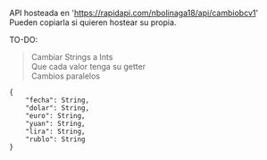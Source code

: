 API hosteada en 'https://rapidapi.com/nbolinaga18/api/cambiobcv1'  
Pueden copiarla si quieren hostear su propia.  

TO-DO:  
> Cambiar Strings a Ints  
> Que cada valor tenga su getter  
> Cambios paralelos  

```
{
    "fecha": String,
    "dolar": String,
    "euro": String,
    "yuan": String,
    "lira": String,
    "rublo": String
}
```
